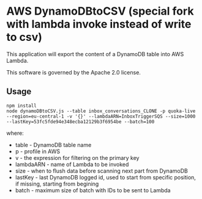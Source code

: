 # AWS DynamoDBtoCSV (special fork with lambda invoke instead of write to csv)

This application will export the content of a DynamoDB table into AWS Lambda.

This software is governed by the Apache 2.0 license.

## Usage
```
npm install
node dynamoDBtoCSV.js --table inbox_conversations_CLONE -p quoka-live --region=eu-central-1 -v '{}' --lambdaARN=InboxTriggerSQS --size=1000 --lastKey=53fc5fde94e348ecba12129b3f6954be --batch=100
```
where:
- table - DynamoDB table name
- p - profile in AWS
- v - the expression for filtering on the primary key
- lambdaARN - name of Lambda to be invoked
- size - when to flush data before scanning next part from DynamoDB
- lastKey - last DynamoDB logged id, used to start from specific position, if missing, starting from begining
- batch - maximum size of batch with IDs to be sent to Lambda
